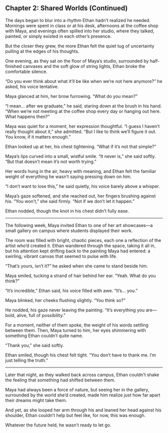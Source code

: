 ## Chapter 2: Shared Worlds (Continued)  

The days began to blur into a rhythm Ethan hadn’t realized he needed. Mornings were spent in class or at his desk, afternoons at the coffee shop with Maya, and evenings often spilled into her studio, where they talked, painted, or simply existed in each other’s presence.  

But the closer they grew, the more Ethan felt the quiet tug of uncertainty pulling at the edges of his thoughts.  

One evening, as they sat on the floor of Maya’s studio, surrounded by half-finished canvases and the soft glow of string lights, Ethan broke the comfortable silence.  

“Do you ever think about what it’ll be like when we’re not here anymore?” he asked, his voice tentative.  

Maya glanced at him, her brow furrowing. “What do you mean?”  

“I mean… after we graduate,” he said, staring down at the brush in his hand. “When we’re not meeting at the coffee shop every day or hanging out here. What happens then?”  

Maya was quiet for a moment, her expression thoughtful. “I guess I haven’t really thought about it,” she admitted. “But I like to think we’ll figure it out. You know, if it matters enough.”  

Ethan looked up at her, his chest tightening. “What if it’s not that simple?”  

Maya’s lips curved into a small, wistful smile. “It never is,” she said softly. “But that doesn’t mean it’s not worth trying.”  

Her words hung in the air, heavy with meaning, and Ethan felt the familiar weight of everything he wasn’t saying pressing down on him.  

“I don’t want to lose this,” he said quietly, his voice barely above a whisper.  

Maya’s gaze softened, and she reached out, her fingers brushing against his. “You won’t,” she said firmly. “Not if we don’t let it happen.”  

Ethan nodded, though the knot in his chest didn’t fully ease.  

---

The following week, Maya invited Ethan to one of her art showcases—a small gallery on campus where students displayed their work.  

The room was filled with bright, chaotic pieces, each one a reflection of the artist who’d created it. Ethan wandered through the space, taking it all in, but his attention kept drifting back to the painting Maya had entered: a swirling, vibrant canvas that seemed to pulse with life.  

“That’s yours, isn’t it?” he asked when she came to stand beside him.  

Maya smiled, tucking a strand of hair behind her ear. “Yeah. What do you think?”  

“It’s incredible,” Ethan said, his voice filled with awe. “It’s… you.”  

Maya blinked, her cheeks flushing slightly. “You think so?”  

He nodded, his gaze never leaving the painting. “It’s everything you are—bold, alive, full of possibility.”  

For a moment, neither of them spoke, the weight of his words settling between them. Then, Maya turned to him, her eyes shimmering with something Ethan couldn’t quite name.  

“Thank you,” she said softly.  

Ethan smiled, though his chest felt tight. “You don’t have to thank me. I’m just telling the truth.”  

---

Later that night, as they walked back across campus, Ethan couldn’t shake the feeling that something had shifted between them.  

Maya had always been a force of nature, but seeing her in the gallery, surrounded by the world she’d created, made him realize just how far apart their dreams might take them.  

And yet, as she looped her arm through his and leaned her head against his shoulder, Ethan couldn’t help but feel like, for now, this was enough.  

Whatever the future held, he wasn’t ready to let go.  
